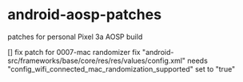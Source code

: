 # android-aosp-patches
patches for personal Pixel 3a AOSP build

[] fix patch for 0007-mac randomizer fix "android-src/frameworks/base/core/res/res/values/config.xml" needs "config_wifi_connected_mac_randomization_supported" set to "true"
